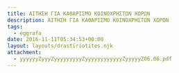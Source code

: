 ```yaml
---
title: ΑΙΤΗΣΗ ΓΙΑ ΚΑΘΑΡΙΣΜΟ ΚΟΙΝΟΧΡΗΣΤΩΝ ΧΩΡΩΝ
description: ΑΙΤΗΣΗ ΓΙΑ ΚΑΘΑΡΙΣΜΟ ΚΟΙΝΟΧΡΗΣΤΩΝ ΧΩΡΩΝ
tags:
  - eggrafa
date: 2016-11-11T05:34:53+00:00
layout: layouts/drastiriotites.njk
attachment:
  - yyyyyyZyyyZyyyyyyyyyZyyyyyyyyyyyyZyyyyyZ06.06.pdf
---
```


<!-- excerpt -->
